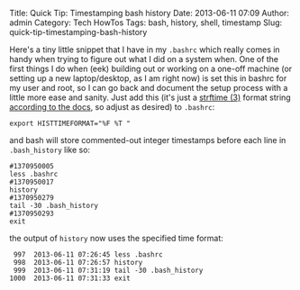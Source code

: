 Title: Quick Tip: Timestamping bash history
Date: 2013-06-11 07:09
Author: admin
Category: Tech HowTos
Tags: bash, history, shell, timestamp
Slug: quick-tip-timestamping-bash-history

Here's a tiny little snippet that I have in my `.bashrc` which really
comes in handy when trying to figure out what I did on a system when.
One of the first things I do when (eek) building out or working on a
one-off machine (or setting up a new laptop/desktop, as I am right now)
is set this in bashrc for my user and root, so I can go back and
document the setup process with a little more ease and sanity. Just add
this (it's just a [strftime (3)](http://linux.die.net/man/3/strftime)
format string [according to the
docs](http://www.gnu.org/software/bash/manual/bashref.html#index-HISTTIMEFORMAT),
so adjust as desired) to `.bashrc`:

~~~~{.bash}
export HISTTIMEFORMAT="%F %T "
~~~~

and bash will store commented-out integer timestamps before each line in
`.bash_history` like so:

~~~~{.console}
#1370950005
less .bashrc
#1370950017
history 
#1370950279
tail -30 .bash_history 
#1370950293
exit
~~~~

the output of `history` now uses the specified time format:

~~~~{.text}
 997  2013-06-11 07:26:45 less .bashrc
 998  2013-06-11 07:26:57 history 
 999  2013-06-11 07:31:19 tail -30 .bash_history 
1000  2013-06-11 07:31:33 exit
~~~~


